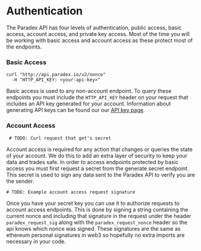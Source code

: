 # Authentication

The Paradex API has four levels of authentication, public access, basic access, account access, and private key access. Most of the time you will be working with basic access and account access as these protect most of the endpoints. 

### Basic Access

```shell
curl "http://api.paradex.io/v2/nonce"
  -H "HTTP_API_KEY: <your-api-key>"
```

Basic access is used to any non-account endpoint. To query these endpoints you must include the `HTTP_API_KEY` header on your request that includes an API key generated for your account. Information about generating API keys can be found our our [API key page](https://paradex.io/developers). 

### Account Access

```
 # TODO: Curl request that get's secret
```

Account access is required for any action that changes or queries the state of your account. We do this to add an extra layer of security to keep your data and trades safe. In order to access endpoints protected by basic access you must first request a secret from the generate secret endpoint. This secret is used to sign any data sent to the Paradex API to verify you are the sender. 

```
# TODO: Example account access request signature
```

Once you have your secret key you can use it to authorize requests to account access endpoints. This is done by signing a string containing the current nonce and including that signature in the request under the header `paradex_request_sig` along with the `paradex_request_nonce` header so the api knows which nonce was signed. These signatures are the same as ethereum personal signatures in web3 so hopefully no extra imports are necessary in your code.

